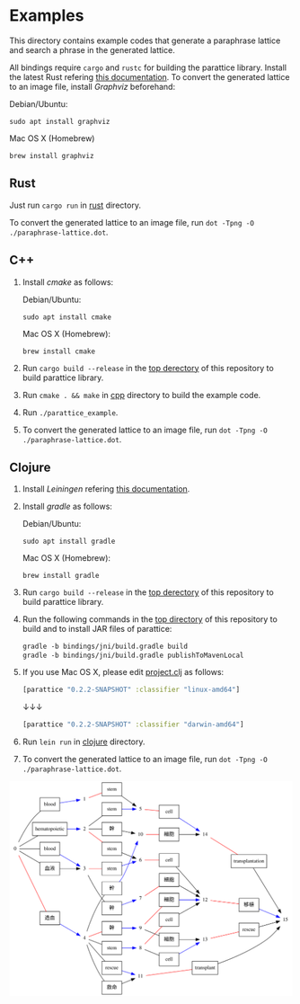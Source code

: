 # Examples

This directory contains example codes that generate a paraphrase lattice and
search a phrase in the generated lattice.

All bindings require `cargo` and `rustc` for building the parattice library.
Install the latest Rust refering [this documentation](https://www.rust-lang.org/tools/install).
To convert the generated lattice to an image file, install *Graphviz* beforehand:

Debian/Ubuntu:
```shell
sudo apt install graphviz
```

Mac OS X (Homebrew)
```shell
brew install graphviz
```

## Rust

Just run `cargo run` in [rust](/examples/rust) directory.

To convert the generated lattice to an image file, run `dot -Tpng -O ./paraphrase-lattice.dot`.

## C++

1. Install *cmake* as follows:

    Debian/Ubuntu:
    ```shell
    sudo apt install cmake
    ```

    Mac OS X (Homebrew):
    ```shell
    brew install cmake
    ```

2. Run `cargo build --release` in the [top derectory](/) of this repository to build parattice library.
3. Run `cmake . && make` in [cpp](/examples/cpp) directory to build the example code.
4. Run `./parattice_example`.
5. To convert the generated lattice to an image file, run `dot -Tpng -O ./paraphrase-lattice.dot`.

## Clojure

1. Install *Leiningen* refering [this documentation](https://leiningen.org/).
2. Install *gradle* as follows:

    Debian/Ubuntu:
    ```shell
    sudo apt install gradle
    ```

    Mac OS X (Homebrew):
    ```shell
    brew install gradle
    ```

2. Run `cargo build --release` in the [top derectory](/) of this repository to build parattice library.
3. Run the following commands in the [top directory](/) of this repository to build and to install JAR files of parattice:

    ```shell
    gradle -b bindings/jni/build.gradle build
    gradle -b bindings/jni/build.gradle publishToMavenLocal
    ```

4. If you use Mac OS X, please edit [project.clj](/examples/clojure/project.clj) as follows:

    ```clojure
    [parattice "0.2.2-SNAPSHOT" :classifier "linux-amd64"]
    ```
    ↓↓↓
    ```clojure
    [parattice "0.2.2-SNAPSHOT" :classifier "darwin-amd64"]
    ```

5. Run `lein run` in [clojure](/examples/clojure) directory.
6. To convert the generated lattice to an image file, run `dot -Tpng -O ./paraphrase-lattice.dot`.

![Example graph](/examples/graph.svg)
